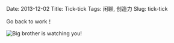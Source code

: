 Date: 2013-12-02
Title: Tick-tick
Tags: 闲聊, 创造力
Slug: tick-tick

Go back to work！

![Big brother is watching you!][1]

<!-- PELICAN_END_SUMMARY -->

<audio src="http://wizmann-tk-pic.u.qiniudn.com/ticking.mp3" autoplay="autoplay" loop="loop"/>

根据科学研究表明，在很大程度上，在工作时配上单调有节奏的背景音，可以大幅度提高效率。

（上面一条是我瞎说的）

推荐一个时间管理的Chrome插件，番茄土豆。[戳我][2]进入番茄土豆豆瓣小组。

背景中的tick-tick的音效就是从插件中搞出来的。

[1]: http://wizmann-tk-pic.u.qiniudn.com/blog-ticktick-big-brother.jpg
[2]: http://www.douban.com/group/pomotodo/

